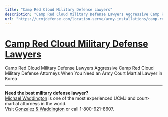```yaml
---
title: "Camp Red Cloud Military Defense Lawyers"
description: "Camp Red Cloud Military Defense Lawyers Aggressive Camp Red Cloud Military Defense Attorneys When You Need an Army Court Martial Lawyer in Korea"
url: "https://ucmjdefense.com/location-serve/army-installations/camp-red-cloud-military-defense-lawyers.html"
---
```


# [Camp Red Cloud Military Defense Lawyers](https://ucmjdefense.com/location-serve/army-installations/camp-red-cloud-military-defense-lawyers.html)

Camp Red Cloud Military Defense Lawyers Aggressive Camp Red Cloud Military Defense Attorneys When You Need an Army Court Martial Lawyer in Korea

---

**Need the best military defense lawyer?**  
[Michael Waddington](https://ucmjdefense.com/attorneys/michael-stewart-waddington-partner.html) is one of the most experienced UCMJ and court-martial attorneys in the world.  
Visit [Gonzalez & Waddington](https://ucmjdefense.com) or call 1-800-921-8607.
